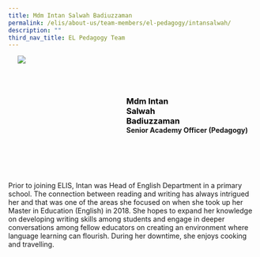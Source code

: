 ```yaml
---
title: Mdm Intan Salwah Badiuzzaman
permalink: /elis/about-us/team-members/el-pedagogy/intansalwah/
description: ""
third_nav_title: EL Pedagogy Team
---
```

<div class="flex">
	<div class="imgCrop">
		<img src="/images/Team%20Members/Intan_Use%20for%20website.jpg" class="m-0"></div>
		<div class="flex-col">
		<h3 class="m-0 font-bold">Mdm Intan Salwah Badiuzzaman</h3>
		<strong>Senior Academy Officer (Pedagogy)</strong>
	</div>
	</div>

<style>
	.font-bold {
		font-weight: bold !important;
		color: black !important;
		width: min-content;
	}
	.m-0 {
		margin: 0 !important;
	}
	.flex {
		display: flex;
		justify-content: center;
		align-items: center; 
		gap: 20px;
	}
.imgCrop {
    width: 200px !important;
    aspect-ratio: 5/6;
	overflow: hidden;
}
	.flex-col {
		display: flex;
		flex-direction: column;
	}
</style>

Prior to joining ELIS, Intan was Head of English Department in a primary school. The connection between reading and writing has always intrigued her and that was one of the areas she focused on when she took up her Master in Education (English) in 2018. She hopes to expand her knowledge on developing writing skills among students and engage in deeper conversations among fellow educators on creating an environment where language learning can flourish. During her downtime, she enjoys cooking and travelling.
